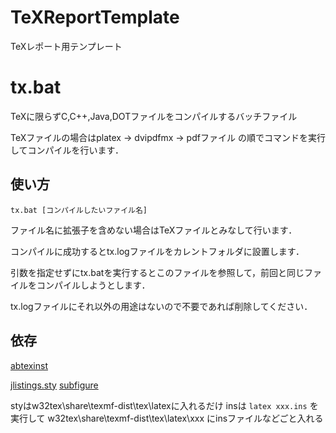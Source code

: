 # TeXReportTemplate
TeXレポート用テンプレート

# tx.bat
TeXに限らずC,C++,Java,DOTファイルをコンパイルするバッチファイル

TeXファイルの場合はplatex -> dvipdfmx -> pdfファイル の順でコマンドを実行してコンパイルを行います．

## 使い方
```
tx.bat [コンパイルしたいファイル名]
```

ファイル名に拡張子を含めない場合はTeXファイルとみなして行います．

コンパイルに成功するとtx.logファイルをカレントフォルダに設置します．

引数を指定せずにtx.batを実行するとこのファイルを参照して，前回と同じファイルをコンパイルしようとします．

tx.logファイルにそれ以外の用途はないので不要であれば削除してください．

## 依存

[abtexinst](https://www.ms.u-tokyo.ac.jp/~abenori/soft/abtexinst.html)

[jlistings.sty](https://ja.osdn.net/projects/mytexpert/downloads/26068/jlisting.sty.bz2/)
[subfigure](https://ctan.org/tex-archive/obsolete/macros/latex/contrib/subfigure)

styはw32tex\share\texmf-dist\tex\latexに入れるだけ
insは `latex xxx.ins` を実行して w32tex\share\texmf-dist\tex\latex\xxx にinsファイルなどごと入れる
